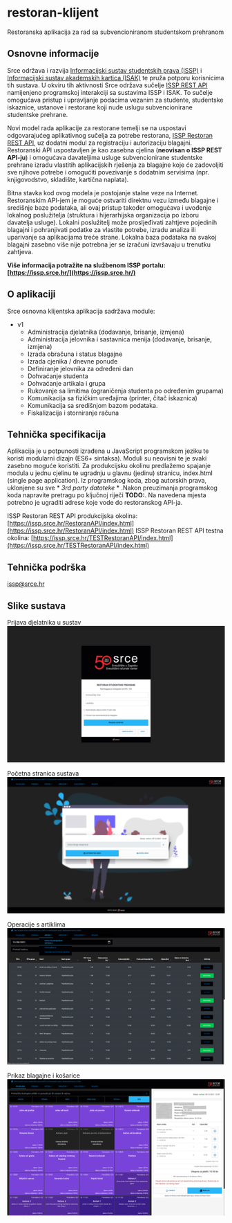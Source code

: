 # restoran-klijent
Restoranska aplikacija za rad sa subvencioniranom studentskom prehranom

## Osnovne informacije
Srce održava i razvija [Informacijski sustav studentskih prava (ISSP)](https://www.srce.unizg.hr/issp) i [Informacijski sustav akademskih kartica (ISAK)](https://www.srce.unizg.hr/isak) te pruža potporu korisnicima tih sustava. U okviru tih aktivnosti Srce održava sučelje [ISSP REST API](https://issp.srce.hr/isspapi/index.html) namijenjeno programskoj interakciji sa sustavima ISSP i ISAK. To sučelje omogućava pristup i upravljanje podacima vezanim za studente, studentske iskaznice, ustanove i restorane koji nude uslugu subvencionirane studentske prehrane.

Novi model rada aplikacije za restorane temelji se na uspostavi odgovarajućeg aplikativnog sučelja za potrebe restorana, [ISSP Restoran REST API](https://issp.srce.hr/RestoranAPI/index.html), uz dodatni modul za registraciju i autorizaciju blagajni. Restoranski API uspostavljen je kao zasebna cjelina (**neovisan o ISSP REST API-ju**) i omogućava davateljima usluge subvencionirane studentske prehrane izradu vlastitih aplikacijskih rješenja za blagajne koje će zadovoljiti sve njihove potrebe i omogućiti povezivanje s dodatnim servisima (npr. knjigovodstvo, skladište, kartična naplata).

Bitna stavka kod ovog modela je postojanje stalne veze na Internet. Restoranskim API-jem je moguće ostvariti direktnu vezu između blagajne i središnje baze podataka, ali ovaj pristup također omogućava i uvođenje lokalnog poslužitelja (struktura i hijerarhijska organizacija po izboru davatelja usluge). Lokalni poslužitelj može prosljeđivati zahtjeve pojedinih blagajni i pohranjivati podatke za vlastite potrebe, izradu analiza ili uparivanje sa aplikacijama treće strane. Lokalna baza podataka na svakoj blagajni zasebno više nije potrebna jer se izračuni izvršavaju u trenutku zahtjeva.

**Više informacija potražite na službenom ISSP portalu: [https://issp.srce.hr/](https://issp.srce.hr/)**

## O aplikaciji
Srce osnovna klijentska aplikacija sadržava module:
- v1
  - Administracija djelatnika (dodavanje, brisanje, izmjena)
  -	Administracija jelovnika i sastavnica menija (dodavanje, brisanje, izmjena)
  -	Izrada obračuna i status blagajne
  -	Izrada cjenika / dnevne ponude
  -	Definiranje jelovnika za određeni dan
  -	Dohvaćanje studenta
  -	Dohvaćanje artikala i grupa
  -	Rukovanje sa limitima (ograničenja studenta po određenim grupama)
  -	Komunikacija sa fizičkim uređajima (printer, čitač iskaznica)
  -	Komunikacija sa središnjom bazom podataka.
  -	Fiskalizacija i storniranje računa
  
## Tehnička specifikacija
Aplikacija je u potpunosti izrađena u JavaScript programskom jeziku te koristi modularni dizajn (ES6+ sintaksa). Moduli su neovisni te je svaki zasebno moguće koristiti. Za produkcijsku okolinu predlažemo spajanje modula u jednu cjelinu te ugradnju u glavnu (jedinu) stranicu, index.html (single page application). Iz programskog koda, zbog autorskih prava, uklonjene su sve * *3rd party datoteke* * .Nakon preuzimanja programskog koda napravite pretragu po ključnoj riječi **TODO:**. Na navedena mjesta potrebno je ugraditi adrese koje vode do restoranskog API-ja.

ISSP Restoran REST API produkcijska okolina: [https://issp.srce.hr/RestoranAPI/index.html](https://issp.srce.hr/RestoranAPI/index.html)
ISSP Restoran REST API testna okolina: [https://issp.srce.hr/TESTRestoranAPI/index.html](https://issp.srce.hr/TESTRestoranAPI/index.html)

## Tehnička podrška
issp@srce.hr

## Slike sustava
Prijava djelatnika u sustav
![slika 1 login](/slikeSustava/ss4.png)

Početna stranica sustava
![slika 2 pocetna stranica](/slikeSustava/ss1.png)

Operacije s artiklima
![slika 3 prikaz artikala](/slikeSustava/ss2.png)

Prikaz blagajne i košarice
![slika 4 blagajna](/slikeSustava/ss3.png)

